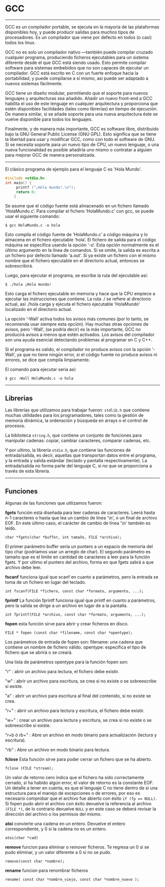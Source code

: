 # GCC #
___

GCC es un compilador portable, se ejecuta en la mayoría de las plataformas disponibles hoy, y puede producir salidas para muchos tipos de procesadores.
Es un compilador que viene por defecto en todos (o casi) todos los linux.

GCC no es solo un compilador nativo —también puede compilar cruzado cualquier programa, produciendo ficheros ejecutables para un sistema diferente desde el que GCC está siendo usado. Esto permite compilar software para sistemas embebidos que no son capaces de
ejecutar un compilador. GCC está escrito en C con un fuerte enfoque hacia la portabilidad, y puede compilarse a sí mismo, así puede ser adaptado a nuevos sistemas fácilmente.

GCC tiene un diseño modular, permitiendo que el soporte para nuevos lenguajes y arquitecturas sea añadido. Añadir un nuevo front-end a GCC habilita el uso de este lenguaje en cualquier arquitectura y proporciona que estén disponibles facilidades (tales como librerías) en tiempo de ejecución. De manera similar, si se añade soporte para una nueva arquitectura éste se vuelve disponible para todos los lenguajes.

Finalmente, y de manera más importante, GCC es software libre, distribuido bajo la GNU General Public License (GNU GPL). Esto significa que se tiene la libertad para usar y modificar GCC, como con todo el software de GNU. Si se necesita soporte para un nuevo tipo de CPU, un nuevo lenguaje, o una nueva funcionalidad es posible añadirla uno mismo o contratar a alguien para mejorar GCC de manera personalizada.

___

El clásico programa de ejemplo para el lenguaje C es 'Hola Mundo'.

```c
#include <stdio.h> 
int main() { 
  	 printf ("¡Hola mundo!.\n"); 
  	 return 0; 
	}
```

Se asume que el código fuente está almacenado en un fichero llamado ‘HolaMundo.c’. Para compilar el fichero ‘HolaMundo.c’ con gcc, se puede usar el siguiente comando:

`
$ gcc HolaMundo.c -o hola
`


Esto compila el código fuente de ‘HolaMundo.c’ a código máquina y lo almacena en el fichero ejecutable ‘hola’. El fichero de salida para el código máquina se especifica usando la opción 
‘-o’. Esta opción normalmente es el último argumento en la línea de comandos. Si se omite, la salida es escrita a un fichero por defecto llamado ‘a.out’.
Si ya existe un fichero con el mismo nombre que el fichero ejecutable en el directorio actual, entonces se sobrescribirá.

Luego, para ejecutar el programa, se escribe la ruta del ejecutable así:

`
$ ./hola
¡Hola mundo!
`

Esto carga el fichero ejecutable en memoria y hace que la CPU empiece a ejecutar las instrucciones que contiene. La ruta ./ se refiere al directorio actual, así ./hola carga y ejecuta el fichero ejecutable ‘HolaMundo’ localizado en el directorio actual.


La opción ‘-Wall’ activa todos los avisos más comunes (por lo tanto, se recomienda usar siempre esta opción). Hay muchas otras opciones de avisos, pero ‘-Wall’, (se podría decir) es la más importante, GCC no producirá avisos a menos que estén activados. Los avisos del compilador son una ayuda esencial detectando problemas al programar en C y C++.

Si el programa es valido, el compilador no produce avisos con la opción ‘-Wall’, ya que no tiene ningún error, si el código fuente no produce avisos ni errores, se dice que compila limpiamente.

El comando para ejecutar seria así:
	
`
$ gcc -Wall HolaMundo.c -o hola
`

____

## Librerias ##

Las librerías que utilizamos para trabajar fueron: `stdlib.h` que contiene muchas utilidades para los programadores, tales como la gestión de memoria dinámica, la ordenación y búsqueda en arrays o el control de procesos.

La biblioteca `string.h`, que contiene un conjunto de funciones para manipular cadenas: copiar, cambiar caracteres, comparar cadenas, etc.

Y por ultimo, la librería `stdio.h`, que contiene las funciones de entrada/salida, es decir, aquellas que transportan datos entre el programa, y la entrada y salida estándar (teclado y pantalla respectivamente). La entrada/salida no forma parte del lenguaje C, si no que se proporciona a través de esta librería.

___

## Funciones ##

Algunas de las funciones que utilizamos fueron: 

**fgets** función está diseñada para leer cadenas de caracteres. Leerá hasta n-1 caracteres o hasta que lea un cambio de línea '\n', o un final de archivo EOF. En este último caso, el carácter de cambio de línea '\n' también es leído.

`char *fgets(char *buffer, int tamaño, FILE *archivo);`

El primer parámetro buffer sería un puntero a un espacio de memoria del tipo char (podríamos usar un arreglo de char). El segundo parámetro es tamaño que es el limite en cantidad de caracteres a leer para la función fgets. Y por ultimo el puntero del archivo, forma en que fgets sabrá a que archivo debe leer.


**fscanf** funciona igual que scanf en cuanto a parámetros, pero la entrada se toma de un fichero en lugar del teclado.

`int fscanf(FILE *fichero, const char *formato, argumento, ...);`


**fprintf** La función fprintf funciona igual que printf en cuanto a parámetros, pero la salida se dirige a un archivo en lugar de a la pantalla.


`int fprintf(FILE *archivo, const char *formato, argumento, ...);`


**fopen** esta función sirve para abrir y crear ficheros en disco.


`FILE * fopen (const char *filename, const char *opentype);`

Los parámetros de entrada de fopen son: filename: una cadena que contiene un nombre de fichero válido. opentype: especifica el tipo de fichero que se abrirá o se creará.

Una lista de parámetros opentype para la función fopen son:

"r" : abrir un archivo para lectura, el fichero debe existir.

"w" : abrir un archivo para escritura, se crea si no existe o se sobreescribe si existe.

"a" : abrir un archivo para escritura al final del contenido, si no existe se crea.

"r+" : abrir un archivo para lectura y escritura, el fichero debe existir.

"w+" : crear un archivo para lectura y escritura, se crea si no existe o se sobreescribe si existe.

"r+b ó rb+" : Abre un archivo en modo binario para actualización (lectura y escritura).

"rb" : Abre un archivo en modo binario para lectura.


**fclose** Esta función sirve para poder cerrar un fichero que se ha abierto.

`fclose (FILE *stream);`

Un valor de retorno cero indica que el fichero ha sido correctamente cerrado, si ha habido algún error, el valor de retorno es la constante EOF.
Un detalle a tener en cuenta, es que el lenguaje C no tiene dentro de si una estructura para el manejo de excepciones o de errores, por eso es necesario comprobar que el archivo fue abierto con éxito `if (fp == NULL)`. Si fopen pudo abrir el archivo con éxito devuelve la referencia al archivo `(FILE *)`, de lo contrario devuelve `NULL` y en este caso se deberá revisar la dirección del archivo o los permisos del mismo.


**atoi**  convierte una cadena en un entero. Devuelve el entero correspondiente, y 0 si la cadena no es un entero.

`atoi(char *cad)`


**remove** funcion para eliminar o remover ficheros. Te regresa un 0 si se pudo eliminar, y un valor diferente a 0 si no se pudo.

`remove(const char *nombre);`


**rename** funcion para renombrar ficheros

`rename( const char *nombre_viejo, const char *nombre_nuevo );`













